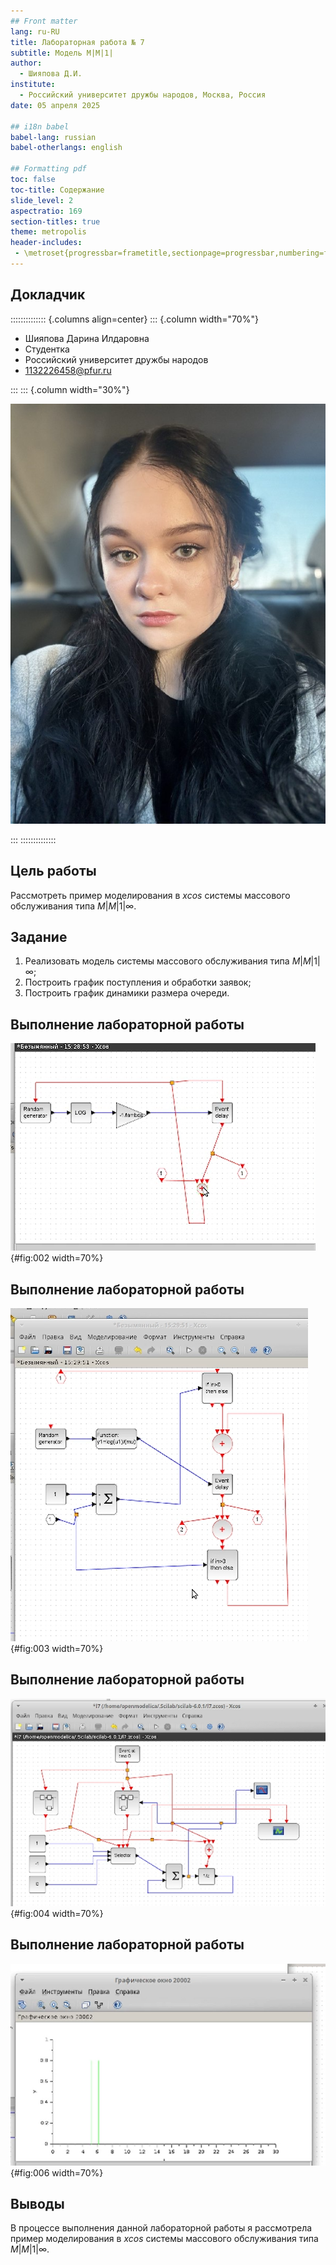 ```yaml
---
## Front matter
lang: ru-RU
title: Лабораторная работа № 7
subtitle: Модель M|M|1|
author:
  - Шияпова Д.И.
institute:
  - Российский университет дружбы народов, Москва, Россия
date: 05 апреля 2025

## i18n babel
babel-lang: russian
babel-otherlangs: english

## Formatting pdf
toc: false
toc-title: Содержание
slide_level: 2
aspectratio: 169
section-titles: true
theme: metropolis
header-includes:
 - \metroset{progressbar=frametitle,sectionpage=progressbar,numbering=fraction}
---
```



## Докладчик

:::::::::::::: {.columns align=center}
::: {.column width="70%"}

  * Шияпова Дарина Илдаровна
  * Студентка
  * Российский университет дружбы народов
  * [1132226458@pfur.ru](mailto:1132226458@pfur.ru)


:::
::: {.column width="30%"}

![](./image/dishiyapova.jpeg)

:::
::::::::::::::

## Цель работы

Рассмотреть пример моделирования в *xcos* системы массового обслуживания типа $M|M|1|\infty$.

## Задание

1. Реализовать модель системы массового обслуживания типа $M|M|1|\infty$;
2. Построить график поступления и обработки заявок;
3. Построить график динамики размера очереди.

## Выполнение лабораторной работы

![Суперблок, моделирующий поступление заявок](image/2.png){#fig:002 width=70%}

## Выполнение лабораторной работы

![Суперблок, моделирующий обработку заявок](image/3.png){#fig:003 width=70%}

## Выполнение лабораторной работы

![Модель $M|M|1|\infty$ в xcos](image/4.png){#fig:004 width=70%}

## Выполнение лабораторной работы

![Поступление и обработка заявок](image/6.png){#fig:006 width=70%}


## Выводы

В процессе выполнения данной лабораторной работы я рассмотрела пример моделирования в *xcos* системы массового обслуживания типа $M|M|1|\infty$.

